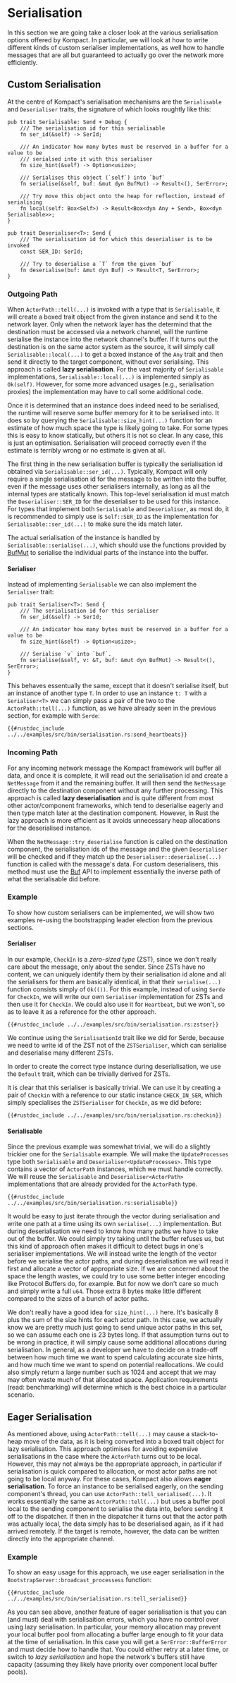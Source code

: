 # Serialisation

In this section we are going take a closer look at the various serialisation options offered by Kompact. In particular, we will look at how to write different kinds of custom serialiser implementations, as well how to handle messages that are all but guaranteed to actually go over the network more efficiently.

## Custom Serialisation

At the centre of Kompact's serialisation mechanisms are the `Serialisable` and `Deserialiser` traits, the signature of which looks roughtly like this:

```rust,edition2018,no_run,noplaypen
pub trait Serialisable: Send + Debug {
    /// The serialisation id for this serialisable
    fn ser_id(&self) -> SerId;

    /// An indicator how many bytes must be reserved in a buffer for a value to be
    /// serialsed into it with this serialiser
    fn size_hint(&self) -> Option<usize>;

    /// Serialises this object (`self`) into `buf`
    fn serialise(&self, buf: &mut dyn BufMut) -> Result<(), SerError>;

    /// Try move this object onto the heap for reflection, instead of serialising
    fn local(self: Box<Self>) -> Result<Box<dyn Any + Send>, Box<dyn Serialisable>>;
}
```

```rust,edition2018,no_run,noplaypen
pub trait Deserialiser<T>: Send {
    /// The serialisation id for which this deserialiser is to be invoked
    const SER_ID: SerId;

    /// Try to deserialise a `T` from the given `buf`
    fn deserialise(buf: &mut dyn Buf) -> Result<T, SerError>;
}
```

### Outgoing Path

When `ActorPath::tell(...)` is invoked with a type that is `Serialisable`, it will create a boxed trait object from the given instance and send it to the network layer. Only when the network layer has the determind that the destination must be accessed via a network channel, will the runtime serialise the instance into the network channel's buffer. If it turns out the destination is on the same actor system as the source, it will simply call `Serialisable::local(...)` to get a boxed instance of the `Any` trait and then send it directly to the target component, without ever serialising. This approach is called **lazy serialisation**. For the vast majority of `Serialisable` implementations, `Serialisable::local(...)` is implemented simply as `Ok(self)`. However, for some more advanced usages (e.g., serialisation proxies) the implementation may have to call some additional code.

Once it is determined that an instance does indeed need to be serialised, the runtime will reserve some buffer memory for it to be serialised into. It does so by querying the `Serialisable::size_hint(...)` function for an estimate of how much space the type is likely going to take. For some types this is easy to know statically, but others it is not so clear. In any case, this is just an optimisation. Serialisation will proceed correctly even if the estimate is terribly wrong or no estimate is given at all.

The first thing in the new serialisation buffer is typically the serialisation id obtained via `Serialisable::ser_id(...)`. Typically, Kompact will only require a single serialisation id for the message to be written into the buffer, even if the message uses other serialisers internally, as long as all the internal types are statically known. This top-level serialisation id must match the `Deserialiser::SER_ID` for the deserialiser to be used for this instance. For types that implement both `Serialisable` and `Deserialiser`, as most do, it is recommended to simply use is `Self::SER_ID` as the implementation for `Serialisable::ser_id(...)` to make sure the ids match later.

The actual serialisation of the instance is handled by `Serialisable::serialise(...)`, which should use the functions provided by [BufMut](https://docs.rs/bytes/latest/bytes/trait.BufMut.html) to serialise the individual parts of the instance into the buffer.

#### Serialiser

Instead of implementing `Serialisable` we can also implement the `Serialiser` trait:

```rust,edition2018,no_run,noplaypen
pub trait Serialiser<T>: Send {
    /// The serialisation id for this serialiser
    fn ser_id(&self) -> SerId;

    /// An indicator how many bytes must be reserved in a buffer for a value to be
    fn size_hint(&self) -> Option<usize>;

    /// Serialise `v` into `buf`.
    fn serialise(&self, v: &T, buf: &mut dyn BufMut) -> Result<(), SerError>;
}
```

This behaves essentually the same, except that it doesn't serialise itself, but an instance of another type `T`. In order to use an instance `t: T` with a `Serialiser<T>` we can simply pass a pair of the two to the `ActorPath::tell(...)` function, as we have already seen in the previous section, for example with `Serde`:

```rust,edition2018,no_run,noplaypen
{{#rustdoc_include ../../examples/src/bin/serialisation.rs:send_heartbeats}}
```

### Incoming Path

For any incoming network message the Kompact framework will buffer all data, and once it is complete, it will read out the serialisation id and create a `NetMessage` from it and the remaining buffer. It will then send the `NetMessage` directly to the destination component without any further processing. This approach is called **lazy deserialisation** and is quite different from most other actor/component frameworks, which tend to deserialise eagerly and then type match later at the destination component. However, in Rust the lazy approach is more efficient as it avoids unnecessary heap allocations for the deserialised instance.

When the `NetMessage::try_deserialise` function is called on the destination component, the serialisation ids of the message and the given `Deserialiser` will be checked and if they match up the `Deserialiser::deserialise(...)` function is called with the message's data. For custom deserialisers, this method must use the [Buf](https://docs.rs/bytes/latest/bytes/trait.Buf.html) API to implement essentially the inverse path of what the serialisable did before.

### Example

To show how custom serialisers can be implemented, we will show two examples re-using the bootstrapping leader election from the previous sections.

#### Serialiser

In our example, `CheckIn` is a *zero-sized type* (ZST), since we don't really care about the message, only about the sender. Since ZSTs have no content, we can uniquely identify them by their serialisation id alone and all the serialisers for them are basically identical, in that their `serialise(...)` function consists simply of `Ok(())`. For this example, instead of using `Serde` for `CheckIn`, we will write our own `Serialiser` implementation for ZSTs and then use it for `CheckIn`. We could also use it for `Heartbeat`, but we won't, so as to leave it as a reference for the other approach.

```rust,edition2018,no_run,noplaypen
{{#rustdoc_include ../../examples/src/bin/serialisation.rs:zstser}}
```

We continue using the `SerialisationId` trait like we did for Serde, because we need to write id of the ZST not of the `ZSTSerialiser`, which can serialise and deserialise many different ZSTs.

In order to create the correct type instance during deserialisation, we use the `Default` trait, which can be trivially derived for ZSTs.

It is clear that this serialiser is basically trivial. We can use it by creating a pair of `Checkin` with a reference to our static instance `CHECK_IN_SER`, which simply specialises the `ZSTSerialiser` for `CheckIn`, as we did before: 

```rust,edition2018,no_run,noplaypen
{{#rustdoc_include ../../examples/src/bin/serialisation.rs:checkin}}
```

#### Serialisable

Since the previous example was somewhat trivial, we will do a slightly trickier one for the `Serialisable` example. We will make the `UpdateProcesses` type both `Serialisable` and `Deserialiser<UpdateProcesses>`. This type contains a vector of `ActorPath` instances, which we must handle correctly. We will reuse the `Serialisable` and `Deserialiser<ActorPath>` implementations that are already provided for the `ActorPath` type.

```rust,edition2018,no_run,noplaypen
{{#rustdoc_include ../../examples/src/bin/serialisation.rs:serialisable}}
```

It would be easy to just iterate through the vector during serialisation and write one path at a time using its own `serialise(...)` implementation. But during deserialisation we need to know how many paths we have to take out of the buffer. We could simply try taking until the buffer refuses us, but this kind of approach often makes it difficult to detect bugs in one's serialiser implementations. We will instead write the length of the vector before we serialise the actor paths, and during deserialisation we will read it first and allocate a vector of appropriate size. If we are concerned about the space the length wastes, we could try to use some better integer encoding like Protocol Buffers do, for example. But for now we don't care so much and simply write a full `u64`. Those extra 8 bytes make little different compared to the sizes of a bunch of actor paths.

We don't really have a good idea for `size_hint(...)` here. It's basically 8 plus the sum of the size hints for each actor path. In this case, we actually know we are pretty much just going to send unique actor paths in this set, so we can assume each one is 23 bytes long. If that assumption turns out to be wrong in practice, it will simply cause some additional allocations during serialisation. In general, as a developer we have to decide on a trade-off between how much time we want to spend calculating accurate size hints, and how much time we want to spend on potential reallocations. We could also simply return a large number such as 1024 and accept that we may may often waste much of that allocated space. Application requirements (read: benchmarking) will determine which is the best choice in a particular scenario.

## Eager Serialisation

As mentioned above, using `ActorPath::tell(...)` may cause a stack-to-heap move of the data, as it is being converted into a boxed trait object for lazy serialisation. This approach optimises for avoiding expensive serialisations in the case where the `ActorPath` turns out to be local. However, this may not always be the appropriate approach, in particular if serialisation is quick compared to allocation, or most actor paths are not going to be local anyway. For these cases, Kompact also allows **eager serialisation**. To force an instance to be serialised eagerly, on the sending component's thread, you can use `ActorPath::tell_serialised(...)`. It works essentially the same as `ActorPath::tell(...)` but uses a buffer pool local to the sending component to serialise the data into, before sending it off to the dispatcher. If then in the dispatcher it turns out that the actor path was actually local, the data simply has to be deserialised again, as if it had arrived remotely. If the target is remote, however, the data can be written directly into the appropriate channel.

### Example

To show an easy usage for this approach, we use eager serialisation in the `BootstrapServer::broadcast_processess` function: 

```rust,edition2018,no_run,noplaypen
{{#rustdoc_include ../../examples/src/bin/serialisation.rs:tell_serialised}}
```

As you can see above, another feature of eager serialisation is that you can (and must) deal with serialisaition errors, which you have no control over using lazy serialisation. In particular, your memory allocation may prevent your local buffer pool from allocating a buffer large enough to fit your data at the time of serialisation. In this case you will get a `SerError::BufferError` and must decide how to handle that. You could either retry at a later time, or switch to *lazy serialisation* and hope the network's buffers still have capacity (assuming they likely have priority over component local buffer pools).
